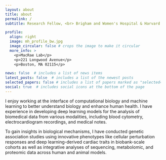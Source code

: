 ```yaml
---
layout: about
title: about
permalink: /
subtitle: Research Fellow, <br> Brigham and Women's Hospital & Harvard Medical School

profile:
  align: right
  image: mh_profile_bw.jpg
  image_circular: false # crops the image to make it circular
  more_info: >
    <p>MacRae Lab</p>
    <p>221 Longwood Avenue</p>
    <p>Boston, MA 02115</p>

news: false  # includes a list of news items
latest_posts: false  # includes a list of the newest posts
selected_papers: false # includes a list of papers marked as "selected={true}"
social: true  # includes social icons at the bottom of the page
---
```


I enjoy working at the interface of computational biology and machine learning to better understand biology and enhance human health. I have experience in developing deep learning models for the analysis of biomedical data from various modalities, including blood cytometry, electrocardiogram recordings, and medical notes.

To gain insights in biological mechanisms, I have conducted genetic association studies using innovative phenotypes like cellular perturbation responses and deep learning-derived cardiac traits in biobank-scale cohorts as well as integrative analyses of sequencing, metabolomic, and proteomic data across human and animal models.
